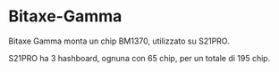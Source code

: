 # Bitaxe-Gamma
Bitaxe Gamma monta un chip BM1370, utilizzato su S21PRO.

S21PRO ha 3 hashboard, ognuna con 65 chip, per un totale di 195 chip.
